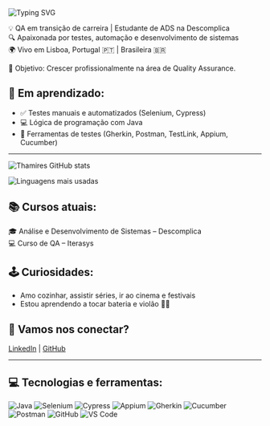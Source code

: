 
<img src="https://readme-typing-svg.herokuapp.com?font=Fira+Code&size=32&pause=1000&color=FFFFFF&vCenter=true&width=420&lines=Thamires+Santos" alt="Typing SVG" />



💡 QA em transição de carreira | Estudante de ADS na Descomplica  
🔍 Apaixonada por testes, automação e desenvolvimento de sistemas  
🌍 Vivo em Lisboa, Portugal 🇵🇹 | Brasileira 🇧🇷  

🎯 Objetivo: Crescer profissionalmente na área de Quality Assurance.

## 🧪 Em aprendizado:
- ✅ Testes manuais e automatizados (Selenium, Cypress)
- 💻 Lógica de programação com Java
- 🤖 Ferramentas de testes (Gherkin, Postman, TestLink, Appium, Cucumber)

---

<!-- Estatísticas do GitHub -->
![Thamires GitHub stats](https://github-readme-stats.vercel.app/api?username=ThamiresMarina&show_icons=true&theme=github_dark)


<!-- Linguagens mais usadas -->
![Linguagens mais usadas](https://github-readme-stats.vercel.app/api/top-langs/?username=ThamiresMarina&layout=compact&langs_count=6&theme=github_dark)
  

## 📚 Cursos atuais:
🎓 Análise e Desenvolvimento de Sistemas – Descomplica  
💻 Curso de QA – Iterasys

## 🕹️ Curiosidades:
- Amo cozinhar, assistir séries, ir ao cinema e festivais  
- Estou aprendendo a tocar bateria e violão 🥁🎸

## 🔗 Vamos nos conectar?
[LinkedIn](https://www.linkedin.com/in/thamiresmarina) | [GitHub](https://github.com/ThamiresMarina)


---

## 💻 Tecnologias e ferramentas:
![Java](https://img.shields.io/badge/-Java-007396?style=flat-square&logo=java)
![Selenium](https://img.shields.io/badge/-Selenium-43B02A?style=flat-square&logo=selenium)
![Cypress](https://img.shields.io/badge/-Cypress-17202C?style=flat-square&logo=cypress)
![Appium](https://img.shields.io/badge/-Appium-00BFFF?style=flat-square&logo=appium)
![Gherkin](https://img.shields.io/badge/-Gherkin-5B2C6F?style=flat-square)
![Cucumber](https://img.shields.io/badge/-Cucumber-23D96C?style=flat-square&logo=cucumber)
![Postman](https://img.shields.io/badge/-Postman-FF6C37?style=flat-square&logo=postman)
![GitHub](https://img.shields.io/badge/-GitHub-181717?style=flat-square&logo=github)
![VS Code](https://img.shields.io/badge/-VS%20Code-007ACC?style=flat-square&logo=visual-studio-code)

